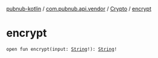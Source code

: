 [pubnub-kotlin](../../index.md) / [com.pubnub.api.vendor](../index.md) / [Crypto](index.md) / [encrypt](./encrypt.md)

# encrypt

`open fun encrypt(input: `[`String`](https://kotlinlang.org/api/latest/jvm/stdlib/kotlin/-string/index.html)`!): `[`String`](https://kotlinlang.org/api/latest/jvm/stdlib/kotlin/-string/index.html)`!`